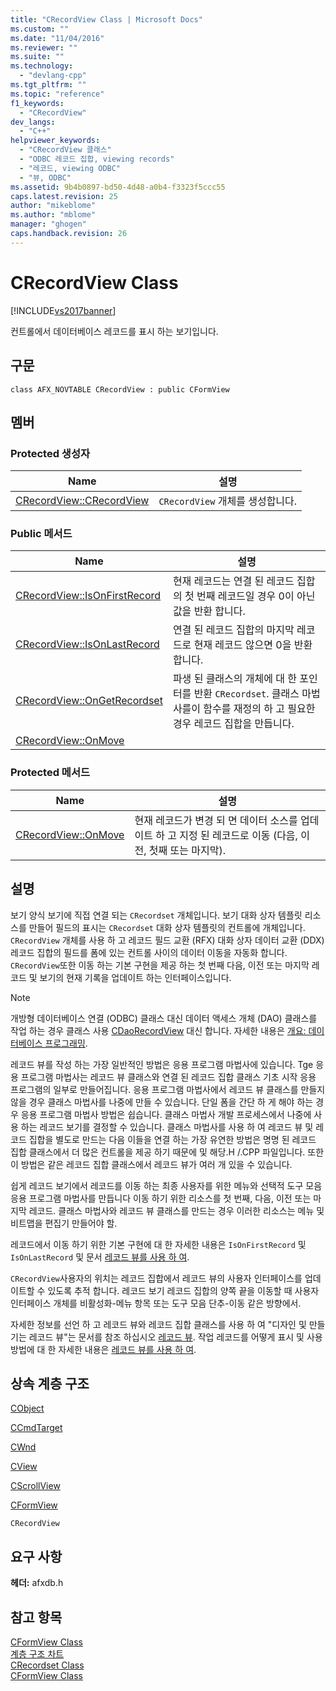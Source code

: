 ```yaml
---
title: "CRecordView Class | Microsoft Docs"
ms.custom: ""
ms.date: "11/04/2016"
ms.reviewer: ""
ms.suite: ""
ms.technology: 
  - "devlang-cpp"
ms.tgt_pltfrm: ""
ms.topic: "reference"
f1_keywords: 
  - "CRecordView"
dev_langs: 
  - "C++"
helpviewer_keywords: 
  - "CRecordView 클래스"
  - "ODBC 레코드 집합, viewing records"
  - "레코드, viewing ODBC"
  - "뷰, ODBC"
ms.assetid: 9b4b0897-bd50-4d48-a0b4-f3323f5ccc55
caps.latest.revision: 25
author: "mikeblome"
ms.author: "mblome"
manager: "ghogen"
caps.handback.revision: 26
---
```

# CRecordView Class
[!INCLUDE[vs2017banner](../../assembler/inline/includes/vs2017banner.md)]

컨트롤에서 데이터베이스 레코드를 표시 하는 보기입니다.  
  
## 구문  
  
```  
class AFX_NOVTABLE CRecordView : public CFormView  
```  
  
## 멤버  
  
### Protected 생성자  
  
|Name|설명|  
|----------|--------|  
|[CRecordView::CRecordView](../Topic/CRecordView::CRecordView.md)|`CRecordView` 개체를 생성합니다.|  
  
### Public 메서드  
  
|Name|설명|  
|----------|--------|  
|[CRecordView::IsOnFirstRecord](../Topic/CRecordView::IsOnFirstRecord.md)|현재 레코드는 연결 된 레코드 집합의 첫 번째 레코드일 경우 0이 아닌 값을 반환 합니다.|  
|[CRecordView::IsOnLastRecord](../Topic/CRecordView::IsOnLastRecord.md)|연결 된 레코드 집합의 마지막 레코드로 현재 레코드 않으면 0을 반환 합니다.|  
|[CRecordView::OnGetRecordset](../Topic/CRecordView::OnGetRecordset.md)|파생 된 클래스의 개체에 대 한 포인터를 반환 `CRecordset`.  클래스 마법사를이 함수를 재정의 하 고 필요한 경우 레코드 집합을 만듭니다.|  
|[CRecordView::OnMove](../Topic/CRecordView::OnMove.md)||  
  
### Protected 메서드  
  
|Name|설명|  
|----------|--------|  
|[CRecordView::OnMove](../Topic/CRecordView::OnMove.md)|현재 레코드가 변경 되 면 데이터 소스를 업데이트 하 고 지정 된 레코드로 이동 \(다음, 이전, 첫째 또는 마지막\).|  
  
## 설명  
 보기 양식 보기에 직접 연결 되는 `CRecordset` 개체입니다.  보기 대화 상자 템플릿 리소스를 만들어 필드의 표시는 `CRecordset` 대화 상자 템플릿의 컨트롤에 개체입니다.  `CRecordView` 개체를 사용 하 고 레코드 필드 교환 \(RFX\) 대화 상자 데이터 교환 \(DDX\) 레코드 집합의 필드를 폼에 있는 컨트롤 사이의 데이터 이동을 자동화 합니다.  `CRecordView`또한 이동 하는 기본 구현을 제공 하는 첫 번째 다음, 이전 또는 마지막 레코드 및 보기의 현재 기록을 업데이트 하는 인터페이스입니다.  
  
> [!NOTE]
>  개방형 데이터베이스 연결 \(ODBC\) 클래스 대신 데이터 액세스 개체 \(DAO\) 클래스를 작업 하는 경우 클래스 사용  [CDaoRecordView](../../mfc/reference/cdaorecordview-class.md) 대신 합니다.  자세한 내용은  [개요: 데이터베이스 프로그래밍](../../data/data-access-programming-mfc-atl.md).  
  
 레코드 뷰를 작성 하는 가장 일반적인 방법은 응용 프로그램 마법사에 있습니다.  Tge 응용 프로그램 마법사는 레코드 뷰 클래스와 연결 된 레코드 집합 클래스 기초 시작 응용 프로그램의 일부로 만들어집니다.  응용 프로그램 마법사에서 레코드 뷰 클래스를 만들지 않을 경우 클래스 마법사를 나중에 만들 수 있습니다.  단일 폼을 간단 하 게 해야 하는 경우 응용 프로그램 마법사 방법은 쉽습니다.  클래스 마법사 개발 프로세스에서 나중에 사용 하는 레코드 보기를 결정할 수 있습니다.  클래스 마법사를 사용 하 여 레코드 뷰 및 레코드 집합을 별도로 만드는 다음 이들을 연결 하는 가장 유연한 방법은 명명 된 레코드 집합 클래스에서 더 많은 컨트롤을 제공 하기 때문에 및 해당.H \/.CPP 파일입니다.  또한이 방법은 같은 레코드 집합 클래스에서 레코드 뷰가 여러 개 있을 수 있습니다.  
  
 쉽게 레코드 보기에서 레코드를 이동 하는 최종 사용자를 위한 메뉴와 선택적 도구 모음 응용 프로그램 마법사를 만듭니다 이동 하기 위한 리소스를 첫 번째, 다음, 이전 또는 마지막 레코드.  클래스 마법사와 레코드 뷰 클래스를 만드는 경우 이러한 리소스는 메뉴 및 비트맵을 편집기 만들어야 할.  
  
 레코드에서 이동 하기 위한 기본 구현에 대 한 자세한 내용은 `IsOnFirstRecord` 및 `IsOnLastRecord` 및 문서  [레코드 뷰를 사용 하 여](../../data/using-a-record-view-mfc-data-access.md).  
  
 `CRecordView`사용자의 위치는 레코드 집합에서 레코드 뷰의 사용자 인터페이스를 업데이트할 수 있도록 추적 합니다.  레코드 보기 레코드 집합의 양쪽 끝을 이동할 때 사용자 인터페이스 개체를 비활성화\-메뉴 항목 또는 도구 모음 단추\-이동 같은 방향에서.  
  
 자세한 정보를 선언 하 고 레코드 뷰와 레코드 집합 클래스를 사용 하 여 "디자인 및 만들기는 레코드 뷰"는 문서를 참조 하십시오  [레코드 뷰](../../data/record-views-mfc-data-access.md).  작업 레코드를 어떻게 표시 및 사용 방법에 대 한 자세한 내용은  [레코드 뷰를 사용 하 여](../../data/using-a-record-view-mfc-data-access.md).  
  
## 상속 계층 구조  
 [CObject](../../mfc/reference/cobject-class.md)  
  
 [CCmdTarget](../../mfc/reference/ccmdtarget-class.md)  
  
 [CWnd](../../mfc/reference/cwnd-class.md)  
  
 [CView](../../mfc/reference/cview-class.md)  
  
 [CScrollView](../../mfc/reference/cscrollview-class.md)  
  
 [CFormView](../../mfc/reference/cformview-class.md)  
  
 `CRecordView`  
  
## 요구 사항  
 **헤더:**  afxdb.h  
  
## 참고 항목  
 [CFormView Class](../../mfc/reference/cformview-class.md)   
 [계층 구조 차트](../../mfc/hierarchy-chart.md)   
 [CRecordset Class](../../mfc/reference/crecordset-class.md)   
 [CFormView Class](../../mfc/reference/cformview-class.md)